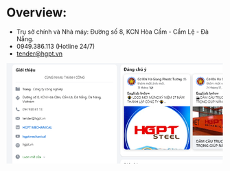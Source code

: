 # Overview:

* Trụ sở chính và Nhà máy: Đường số 8, KCN Hòa Cầm - Cẩm Lệ - Đà Nẵng.
* 0949.386.113 (Hotline 24/7)
* tender@hgpt.vn
  
![alt text](image-1.png)